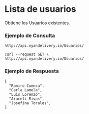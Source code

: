 # Lista de usuarios
Obtiene los Usuarios existentes.

### Ejemplo de Consulta
```
http://api.nyandelivery.io/Usuarios/
```

```
curl --request GET \
http://api.nyandelivery.io/Usuarios/
```

### Ejemplo de Respuesta

```
[
  "Ramiro Cuenca",
  "Carla Lamela",
  "Luis Lorenzo",
  "Araceli Rivas",
  "Josefina Torales",
]
```